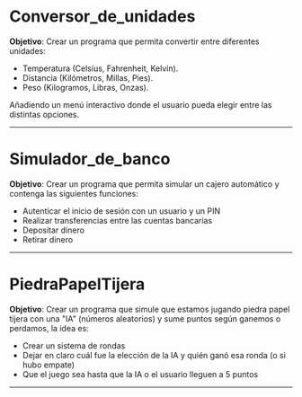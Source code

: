 # Conversor_de_unidades

**Objetivo**: Crear un programa que permita convertir entre diferentes unidades:
- Temperatura (Celsius, Fahrenheit, Kelvin).
- Distancia (Kilómetros, Millas, Pies).
- Peso (Kilogramos, Libras, Onzas).

Añadiendo un menú interactivo donde el usuario pueda elegir entre las distintas opciones.

---

# Simulador_de_banco

**Objetivo**: Crear un programa que permita simular un cajero automático y contenga las siguientes funciones:
- Autenticar el inicio de sesión con un usuario y un PIN
- Realizar transferencias entre las cuentas bancarias
- Depositar dinero
- Retirar dinero

---

# PiedraPapelTijera

**Objetivo**: Crear un programa que simule que estamos jugando piedra papel tijera con una "IA" (números aleatorios) y sume puntos según ganemos o perdamos, la idea es:
- Crear un sistema de rondas
- Dejar en claro cuál fue la elección de la IA y quién ganó esa ronda (o si hubo empate)
- Que el juego sea hasta que la IA o el usuario lleguen a 5 puntos

---
